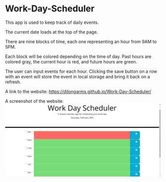 # Work-Day-Scheduler

This app is used to keep track of daily events.

The current date loads at the top of the page.

There are nine blocks of time, each one representing an hour from 9AM to 5PM.

Each block will be colored depending on the time of day. Past hours are colored gray, the current hour is red, and future hours are green.

The user can input events for each hour. Clicking the save button on a row with an event will store the event in local storage and bring it back on a refresh.

A link to the website: https://djlongarms.github.io/Work-Day-Scheduler/

A screenshot of the website: ![workday scheduler](./Work-Day-Scheduler.png)